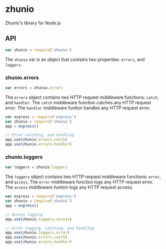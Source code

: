 # zhunio

Zhunio's library for Node.js

## API

<!-- eslint-disable no-unused-vars -->

```js
var zhunio = require('zhunio')
```

The `zhunio` var is an object that contains two properties: `errors`, and `loggers`.

### zhunio.errors

```js
var errors = zhunio.errors
```

The `errors` object contains two HTTP request middleware functions: `catch`, and `handler`. The `catch` middleware function catches any HTTP request error. The `handler` middleware funtion handles any HTTP request error.

```js
var express = require('express')
var zhunio = require('zhunio')
app = express()

// Error catching, and handling
app.use(zhunio.errors.catch)
app.use(zhunio.errors.handler)
```

### zhunio.loggers

```js
var loggers = zhunio.loggers
```

The `loggers` object contains two HTTP request middleware functions: `error`, and `access`. The `error` middleware function logs any HTTP request error. The `access` middleware funtion logs any HTTP request access.

```js
var express = require('express')
var zhunio = require('zhunio')
app = express()

// Access logging
app.use(zhunio.loggers.access)

// Error logging, catching, and handling
app.use(zhunio.loggers.error)
app.use(zhunio.errors.catch)
app.use(zhunio.errors.handler)
```

